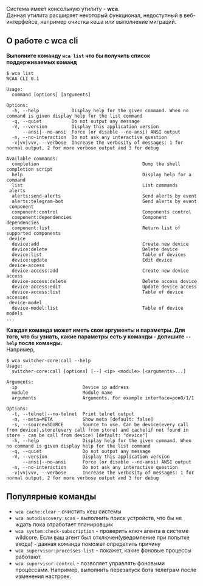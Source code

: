 Система имеет консольную утилиту - **wca**.       
Данная утилита расширяет некоторый функционал, недоступный в веб-интерфейсе, например очистка кеша или выполнение миграций.    

## О работе с wca cli

**Выполните команду `wca list` что бы получить список поддерживаемых команд**
```shell
$ wca list
WCAA CLI 0.1

Usage:
  command [options] [arguments]

Options:
  -h, --help            Display help for the given command. When no command is given display help for the list command
  -q, --quiet           Do not output any message
  -V, --version         Display this application version
      --ansi|--no-ansi  Force (or disable --no-ansi) ANSI output
  -n, --no-interaction  Do not ask any interactive question
  -v|vv|vvv, --verbose  Increase the verbosity of messages: 1 for normal output, 2 for more verbose output and 3 for debug

Available commands:
  completion                                      Dump the shell completion script
  help                                            Display help for a command
  list                                            List commands
 alerts
  alerts:send-alerts                              Send alerts by event
  alerts:telegram-bot                             Send alerts by event
 component
  component:control                               Components control
  component:dependencies                          Component dependencies
  component:list                                  Return list of supported components
 device
  device:add                                      Create new device
  device:delete                                   Delete device
  device:list                                     Table of devices
  device:update                                   Edit device
 device-access
  device-access:add                               Create new device access
  device-access:delete                            Delete access device
  device-access:edit                              Update device access
  device-access:list                              Table of device accesses
 device-model
  device-model:list                               Table of device models
...
```

**Каждая команда может иметь свои аргументы и параметры. Для того, что бы узнать, какие параметры есть у команды - допишите `--help` после команды.**  
Например,
```shell
$ wca switcher-core:call --help
Usage:
  switcher-core:call [options] [--] <ip> <module> [<arguments>...]

Arguments:
  ip                        Device ip address
  module                    Module name
  arguments                 Arguments. For example interface=pon0/1/1

Options:
  -t, --telnet|--no-telnet  Print telnet output
  -m, --meta=META           Show meta [default: false]
  -s, --source=SOURCE       Source to use. Can be device(every call from device),store(every call from store) and cache(if not found in store - can be call from device) [default: "device"]
  -h, --help                Display help for the given command. When no command is given display help for the list command
  -q, --quiet               Do not output any message
  -V, --version             Display this application version
      --ansi|--no-ansi      Force (or disable --no-ansi) ANSI output
  -n, --no-interaction      Do not ask any interactive question
  -v|vv|vvv, --verbose      Increase the verbosity of messages: 1 for normal output, 2 for more verbose output and 3 for debug
```

## Популярные команды

* `wca cache:clear` - очистить кеш системы
* `wca autodiscovery:scan` - выполнить поиск устройств, что бы не ждать пока отработает планировщик
* `wca system:check-subscription` - проверить ключ агента в системе wildcore. Если ваш агент был отключен(уведомление при попытке входа) - данная команда поможет определить причину   
* `wca supervisor:processes-list` - покажет, какие фоновые процессы работают. 
* `wca supervisor:control` - позволяет управлять фоновыми процессами. Например, выполнить перезапуск бота телеграм после изменения настроек. 

